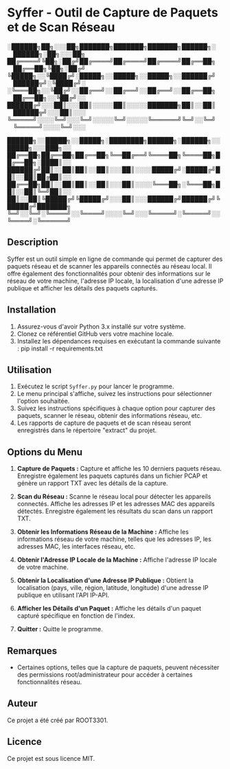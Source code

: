 # Syffer - Outil de Capture de Paquets et de Scan Réseau

░██████╗██╗░░░██╗███████╗███████╗███████╗██████╗░  ██████╗░██╗░░░██╗
██╔════╝╚██╗░██╔╝██╔════╝██╔════╝██╔════╝██╔══██╗  ██╔══██╗╚██╗░██╔╝
╚█████╗░░╚████╔╝░█████╗░░█████╗░░█████╗░░██████╔╝  ██████╦╝░╚████╔╝░
░╚═══██╗░░╚██╔╝░░██╔══╝░░██╔══╝░░██╔══╝░░██╔══██╗  ██╔══██╗░░╚██╔╝░░
██████╔╝░░░██║░░░██║░░░░░██║░░░░░███████╗██║░░██║  ██████╦╝░░░██║░░░
╚═════╝░░░░╚═╝░░░╚═╝░░░░░╚═╝░░░░░╚══════╝╚═╝░░╚═╝  ╚═════╝░░░░╚═╝░░░

██████╗░░█████╗░░█████╗░████████╗██████╗░██████╗░░█████╗░░░███╗░░
██╔══██╗██╔══██╗██╔══██╗╚══██╔══╝╚════██╗╚════██╗██╔══██╗░████║░░
██████╔╝██║░░██║██║░░██║░░░██║░░░░█████╔╝░█████╔╝██║░░██║██╔██║░░
██╔══██╗██║░░██║██║░░██║░░░██║░░░░╚═══██╗░╚═══██╗██║░░██║╚═╝██║░░
██║░░██║╚█████╔╝╚█████╔╝░░░██║░░░██████╔╝██████╔╝╚█████╔╝███████╗
╚═╝░░╚═╝░╚════╝░░╚════╝░░░░╚═╝░░░╚═════╝░╚═════╝░░╚════╝░╚══════╝

## Description
Syffer est un outil simple en ligne de commande qui permet de capturer des paquets réseau et de scanner les appareils connectés au réseau local. Il offre également des fonctionnalités pour obtenir des informations sur le réseau de votre machine, l'adresse IP locale, la localisation d'une adresse IP publique et afficher les détails des paquets capturés.

## Installation
1. Assurez-vous d'avoir Python 3.x installé sur votre système.
2. Clonez ce référentiel GitHub vers votre machine locale.
3. Installez les dépendances requises en exécutant la commande suivante : pip install -r requirements.txt

## Utilisation
1. Exécutez le script `Syffer.py` pour lancer le programme.
2. Le menu principal s'affiche, suivez les instructions pour sélectionner l'option souhaitée.
3. Suivez les instructions spécifiques à chaque option pour capturer des paquets, scanner le réseau, obtenir des informations réseau, etc.
4. Les rapports de capture de paquets et de scan réseau seront enregistrés dans le répertoire "extract" du projet.

## Options du Menu
1. **Capture de Paquets :** Capture et affiche les 10 derniers paquets réseau. Enregistre également les paquets capturés dans un fichier PCAP et génère un rapport TXT avec les détails de la capture.

2. **Scan du Réseau :** Scanne le réseau local pour détecter les appareils connectés. Affiche les adresses IP et les adresses MAC des appareils détectés. Enregistre également les résultats du scan dans un rapport TXT.

3. **Obtenir les Informations Réseau de la Machine :** Affiche les informations réseau de votre machine, telles que les adresses IP, les adresses MAC, les interfaces réseau, etc.

4. **Obtenir l'Adresse IP Locale de la Machine :** Affiche l'adresse IP locale de votre machine.

5. **Obtenir la Localisation d'une Adresse IP Publique :** Obtient la localisation (pays, ville, région, latitude, longitude) d'une adresse IP publique en utilisant l'API IP-API.

6. **Afficher les Détails d'un Paquet :** Affiche les détails d'un paquet capturé spécifique en fonction de l'index.

7. **Quitter :** Quitte le programme.

## Remarques
- Certaines options, telles que la capture de paquets, peuvent nécessiter des permissions root/administrateur pour accéder à certaines fonctionnalités réseau.

## Auteur
Ce projet a été créé par ROOT3301.

## Licence
Ce projet est sous licence MIT.


